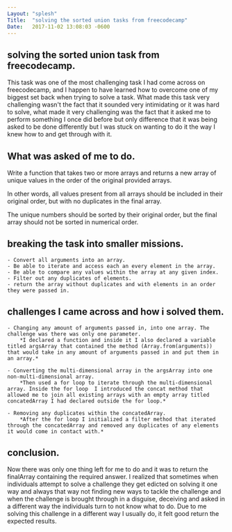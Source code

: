 ```yaml
---
Layout:	"splesh"
Title:	"solving the sorted union tasks from freecodecamp"
Date:	2017-11-02 13:08:03 -0600
---
```


## solving the sorted union task from freecodecamp.
This task was one of the most challenging task I had come across on freecodecamp, and I happen to have learned how to overcome one of my biggest set back when trying to solve a task.
What made this task very challenging wasn't the fact that it sounded very intimidating or it was hard to solve, what made it very challenging was the fact that it asked me to perform something I once did before but only difference that it was being asked to be done differently but I was stuck on wanting to do it the way I knew how to and get through with it.

## What was asked of me to do.
Write a function that takes two or more arrays and returns a new array of unique values in the order of the original provided arrays.

In other words, all values present from all arrays should be included in their original order, but with no duplicates in the final array.

The unique numbers should be sorted by their original order, but the final array should not be sorted in numerical order.

## breaking the task into smaller missions.
    - Convert all arguments into an array.
    - Be able to iterate and access each an every element in the array.
    - Be able to compare any values within the array at any given index.
    - Filter out any duplicates of elements.
    - return the array without duplicates and with elements in an order they were passed in.

## challenges I came across and how i solved them.
    - Changing any amount of arguments passed in, into one array. The challenge was there was only one parameter.
        *I declared a function and inside it I also declared a variable titled argsArray that contained the method (Array.from(arguments)) that would take in any amount of arguments passed in and put them in an array.*

    - Converting the multi-dimensional array in the argsArray into one non-multi-dimensional array.
        *Then used a for loop to iterate through the multi-dimensional array. Inside the for loop  I introduced the concat method that allowed me to join all existing arrays with an empty array titled concatedArray I had declared outside the for loop.*

    - Removing any duplicates within the concatedArray.
        *After the for loop I initialized a filter method that iterated through the concatedArray and removed any duplicates of any elements it would come in contact with.*

## conclusion.
Now there was only one thing left for me to do and it was to return the finalArray containing the required answer.
I realized that sometimes when individuals attempt to solve a challenge they get edicted on solving it one way and always that way not finding new ways to tackle the challenge and when the challenge is brought through in a disguise, deceiving and asked in a different way the individuals turn to not know what to do.
Due to me solving this challenge in a different way I usually do, it felt good return the expected results.